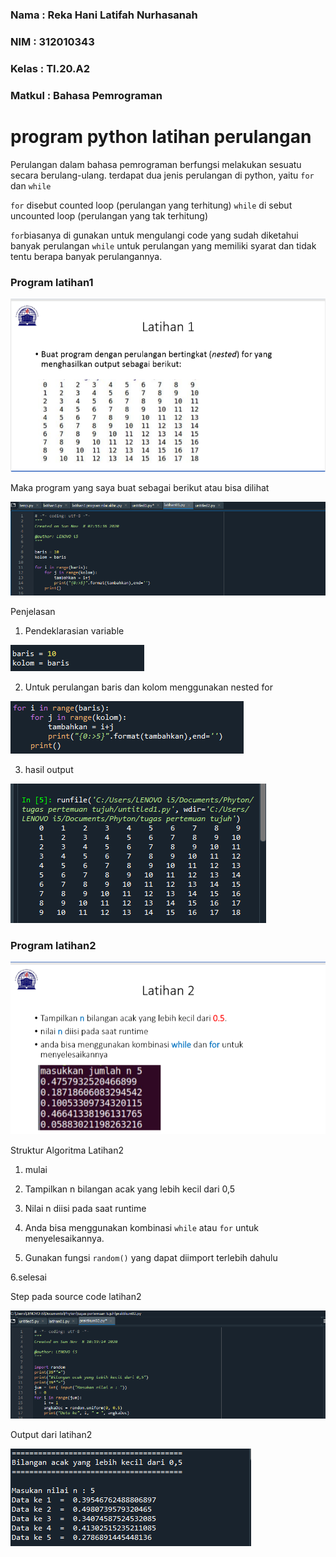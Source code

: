 ### Nama	: Reka Hani Latifah Nurhasanah
### NIM		: 312010343
### Kelas	: TI.20.A2
### Matkul	: Bahasa Pemrograman

# program python latihan perulangan

Perulangan dalam bahasa pemrograman berfungsi melakukan sesuatu secara berulang-ulang.
terdapat dua jenis perulangan di python, yaitu `for` dan `while`

`for` disebut counted loop (perulangan yang terhitung) 
`while` di sebut uncounted loop (perulangan yang tak terhitung)

`for`biasanya di gunakan untuk mengulangi code yang sudah diketahui banyak perulangan 
`while` untuk perulangan yang memiliki syarat dan tidak tentu berapa banyak perulangannya.

### Program latihan1

![1.png](/gambar/1.png)

Maka program yang saya buat sebagai berikut atau bisa dilihat

![01.png](/gambar/01.png)

Penjelasan

1. Pendeklarasian variable

![3.png](/gambar/3.png)

2. Untuk perulangan baris dan kolom menggunakan nested for

![4.png](/gambar/4.png)

3. hasil output

![001.png](/gambar/001.png)

### Program latihan2

![2.png](/gambar/2.png)

Struktur Algoritma Latihan2

1. mulai 

2. Tampilkan n bilangan acak yang lebih kecil dari 0,5

3. Nilai n diisi pada saat runtime

4. Anda bisa menggunakan kombinasi `while` atau `for` untuk menyelesaikannya.

5. Gunakan fungsi `random()` yang dapat diimport terlebih dahulu 

6.selesai

Step pada source code latihan2

![02.png](/gambar/02.png)

Output dari latihan2

![002.png](/gambar/002.png)

